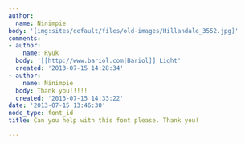 ```yaml
---
author:
  name: Ninimpie
body: '[img:sites/default/files/old-images/Hillandale_3552.jpg]'
comments:
- author:
    name: Ryuk
  body: '[[http://www.bariol.com|Bariol]] Light'
  created: '2013-07-15 14:28:34'
- author:
    name: Ninimpie
  body: Thank you!!!!!
  created: '2013-07-15 14:33:22'
date: '2013-07-15 13:46:30'
node_type: font_id
title: Can you help with this font please. Thank you!

---
```


